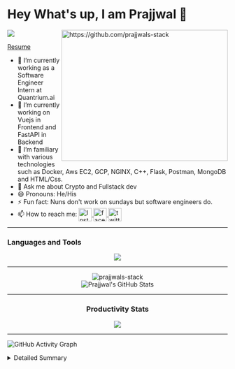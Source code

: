 <h1>Hey What's up, I am Prajjwal 👋</h1>

<img align="right" alt="https://github.com/prajjwals-stack" src="https://github-readme-stats.vercel.app/api/top-langs/?username=prajjwals-stack&langs_count=5&show_icons=true&theme=radical&hide=css,html,c" width="380" height="300" />

![](https://komarev.com/ghpvc/?username=prajjwals-stack)
<br />

[Resume](https://drive.google.com/file/d/1caRsug7Y2PpacJPiK9l6aDCkQkbP2ftR/view)

- 🔭 I’m currently working as a Software Engineer Intern at Quantrium.ai
- 🌱 I’m currently working on Vuejs in Frontend and FastAPI in Backend
- 🤔 I’m familiary with various technologies such as Docker, Aws EC2, GCP, NGINX, C++, Flask, Postman, MongoDB and HTML/Css.
- 💬 Ask me about Crypto and Fullstack dev
- 😄 Pronouns: He/His
- ⚡ Fun fact: Nuns don't work on sundays but software engineers do.
- 📫 How to reach me: [<img align="center" src="https://skillicons.dev/icons?i=instagram" width="30px" alt="Instagram"/> ](https://www.instagram.com/prajjwalsoni/) 
 [<img align="center" src="https://cdn.worldvectorlogo.com/logos/linkedin-icon.svg" width="30px" alt="facebook"/> ](https://www.linkedin.com/in/prajjwal-soni-9513a1193/) 
[<img align="center" src="https://cdn.worldvectorlogo.com/logos/twitter-6.svg" width="30px" alt="twitter"/> ](https://twitter.com/PRAJJWAL100000)


<hr />

### Languages and Tools

<div align="center">
  <img src="https://skillicons.dev/icons?i=git,docker,C++,py,c,js,flask,fastapi,vue,mongodb,html,css,sass,vscode,aws,linux,bash,gcp,nginx,postman,figma" />
<br /> 
</div>

<hr/>
<div align="center">

<img align="center" src="https://github-readme-streak-stats.herokuapp.com/?user=prajjwals-stack&theme=radical&fire=DD2727" alt="prajjwals-stack" />
<br/>
 <img  alt="Prajjwal's GitHub Stats" src="https://github-readme-stats.vercel.app/api?username=prajjwals-stack&show_icons=true&theme=radical&fire=DD2727" />

</div>
<div align="center">
 <hr/>
 
### Productivity Stats

![](https://github-profile-summary-cards.vercel.app/api/cards/profile-details?username=prajjwals-stack&theme=monokai)

</div>
 <hr/>
 
![GitHub Activity Graph](https://activity-graph.herokuapp.com/graph?username=prajjwals-stack&theme=redical&count_private=true)  

<details>
<summary>Detailed Summary</summary>
<br>
    
![Metrics](https://metrics.lecoq.io/prajjwals-stack?template=classic&activity=1&followup=1&languages=1&lines=1&people=1&activity.limit=5&activity.days=14&activity.filter=all&activity.visibility=all&activity.timestamps=false&languages.colors=github&languages.threshold=0%25&people.limit=28&people.size=28&people.types=followers%2C%20following&people.identicons=false&people.shuffle=false&config.timezone=Asia%2FCalcutta&config.twemoji=true)
    
</details>

